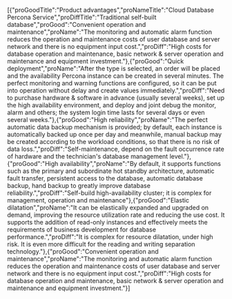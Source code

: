 [{"proGoodTitle":"Product advantages","proNameTitle":"Cloud Database Percona Service","proDiffTitle":"Traditional self-built database","proGood":"Convenient operation and maintenance","proName":"The monitoring and automatic alarm function reduces the operation and maintenance costs of user database and server network and there is no equipment input cost.","proDiff":"High costs for database operation and maintenance, basic network & server operation and maintenance and equipment investment."},{"proGood":"Quick deployment","proName":"After the type is selected, an order will be placed and the availability Percona instance can be created in several minutes. The perfect monitoring and warning functions are configured, so it can be put into operation without delay and create values immediately.","proDiff":"Need to purchase hardware & software in advance (usually several weeks), set up the high availability environment, and deploy and joint debug the monitor, alarm and others; the system login time lasts for several days or even several weeks."},{"proGood":"High reliability","proName":"The perfect automatic data backup mechanism is provided; by default, each instance is automatically backed up once per day and meanwhile, manual backup may be created according to the workload conditions, so that there is no risk of data loss.","proDiff":"Self-maintenance, depend on the fault occurrence rate of hardware and the technician's database management level."},{"proGood":"High availability","proName":"By default, it supports functions such as the primary and subordinate hot standby architecture, automatic fault transfer, persistent access to the database, automatic database backup, hand backup to greatly improve database reliability.","proDiff":"Self-build high-availability cluster; it is complex for management, operation and maintenance"},{"proGood":"Elastic dilatation","proName":"It can be elastically expanded and upgraded on demand, improving the resource utilization rate and reducing the use cost. It supports the addition of read-only instances and effectively meets the requirements of business development for database performance.","proDiff":"It is complex for resource dilatation, under high risk. It is even more difficult for the reading and writing separation technology."},{"proGood":"Convenient operation and maintenance","proName":"The monitoring and automatic alarm function reduces the operation and maintenance costs of user database and server network and there is no equipment input cost.","proDiff":"High costs for database operation and maintenance, basic network & server operation and maintenance and equipment investment."}]
